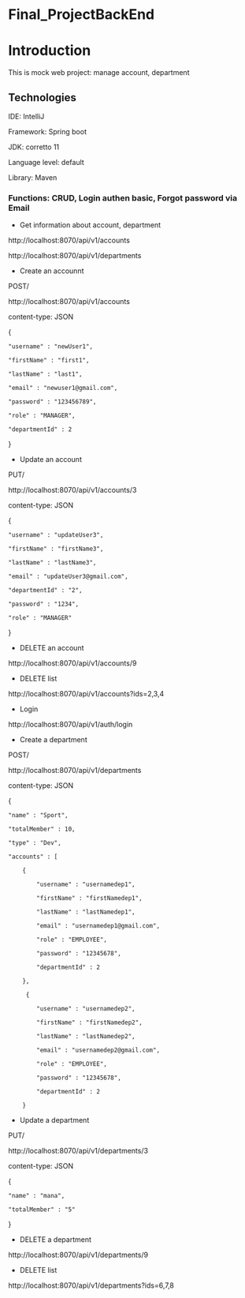 # Final_ProjectBackEnd
# Introduction

This is mock web project: manage account, department 


## Technologies


IDE: IntelliJ

Framework: Spring boot

JDK: corretto 11

Language level: default 

Library: Maven


### Functions: CRUD, Login authen basic, Forgot password via Email


* Get information about account, department

http://localhost:8070/api/v1/accounts

http://localhost:8070/api/v1/departments


* Create an accounnt

POST/ 

http://localhost:8070/api/v1/accounts

content-type: JSON


{

    "username" : "newUser1",
    
    "firstName" : "first1",
    
    "lastName" : "last1",
    
    "email" : "newuser1@gmail.com",
    
    "password" : "123456789",
    
    "role" : "MANAGER",
    
    "departmentId" : 2
    
}


* Update an account

PUT/

http://localhost:8070/api/v1/accounts/3

content-type: JSON

{

    "username" : "updateUser3",
    
    "firstName" : "firstName3",
    
    "lastName" : "lastName3",
    
    "email" : "updateUser3@gmail.com",
    
    "departmentId" : "2",
    
    "password" : "1234",
    
    "role" : "MANAGER"
    
}


* DELETE an account

http://localhost:8070/api/v1/accounts/9


* DELETE list

http://localhost:8070/api/v1/accounts?ids=2,3,4


* Login

http://localhost:8070/api/v1/auth/login



* Create a department

POST/ 

http://localhost:8070/api/v1/departments

content-type: JSON


{

    "name" : "Sport",
    
    "totalMember" : 10,
    
    "type" : "Dev",
    
    "accounts" : [
    
        {
        
            "username" : "usernamedep1",
            
            "firstName" : "firstNamedep1",
            
            "lastName" : "lastNamedep1",
            
            "email" : "usernamedep1@gmail.com",
            
            "role" : "EMPLOYEE",
            
            "password" : "12345678",
            
            "departmentId" : 2
            
        },
        
         {
         
            "username" : "usernamedep2",
            
            "firstName" : "firstNamedep2",
            
            "lastName" : "lastNamedep2",
            
            "email" : "usernamedep2@gmail.com",
            
            "role" : "EMPLOYEE",
            
            "password" : "12345678",
            
            "departmentId" : 2
            
        }
        

* Update a department

PUT/

http://localhost:8070/api/v1/departments/3

content-type: JSON

{

    "name" : "mana",
    
    "totalMember" : "5"
    
}


* DELETE a department

http://localhost:8070/api/v1/departments/9


* DELETE list

http://localhost:8070/api/v1/departments?ids=6,7,8
